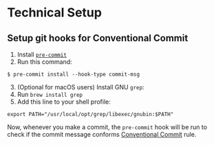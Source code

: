 # Technical Setup

## Setup git hooks for Conventional Commit

1. Install [`pre-commit`](https://pre-commit.com/)
2. Run this command:

```
$ pre-commit install --hook-type commit-msg
```
  
3. (Optional for macOS users) Install GNU `grep`:
  1. Run `brew install grep`
  2. Add this line to your shell profile:

```
export PATH="/usr/local/opt/grep/libexec/gnubin:$PATH"
```

Now, whenever you make a commit, the `pre-commit` hook will be run to check if the commit message
conforms [Conventional Commit](https://www.conventionalcommits.org/) rule.

